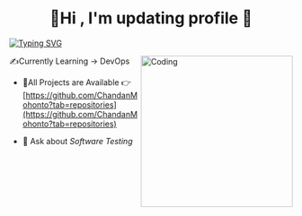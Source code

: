 <h1 align="center"> 📌Hi , I'm updating profile 📌</h1>

[![Typing SVG](https://readme-typing-svg.herokuapp.com?font=Fira+Code&weight=500&size=25&duration=6000&pause=2000&color=F7146A&background=C2FFF800&width=435&lines=Software+QA+)](https://git.io/typing-svg)

<img align="right" alt="Coding" width="270" src="https://miro.medium.com/max/1400/1*4fNBO_UDYEVxM0E5T2FyJQ.gif">

  ✍Currently Learning -> DevOps

- 🧮All Projects are Available 👉[https://github.com/ChandanMohonto?tab=repositories](https://github.com/ChandanMohonto?tab=repositories)

- 💬 Ask about *Software Testing*

 

